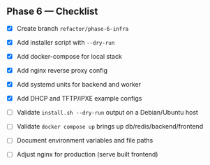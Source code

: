 ## Phase 6 — Checklist

- [x] Create branch `refactor/phase-6-infra`
- [x] Add installer script with `--dry-run`
- [x] Add docker-compose for local stack
- [x] Add nginx reverse proxy config
- [x] Add systemd units for backend and worker
- [x] Add DHCP and TFTP/iPXE example configs
- [ ] Validate `install.sh --dry-run` output on a Debian/Ubuntu host
- [ ] Validate `docker compose up` brings up db/redis/backend/frontend
- [ ] Document environment variables and file paths
- [ ] Adjust nginx for production (serve built frontend)


